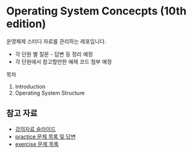 # Operating System Concecpts (10th edition)

운영체제 스터디 자료를 관리하는 레포입니다.

* 각 단원 별 질문 - 답변 등 정리 예정
* 각 단원에서 참고할만한 예제 코드 첨부 예정

목차
1. Introduction
2. Operating System Structure

## 참고 자료

* [강의자료 슬라이드](https://codex.cs.yale.edu/avi/os-book/OS10/slide-dir/index.html)
* [practice 문제 목록 및 답변](https://codex.cs.yale.edu/avi/os-book/OS10/practice-exercises/index-solu.html)
* [exercise 문제 목록](https://codex.cs.yale.edu/avi/os-book/OS10/regular-exercises/index-exer.html)

